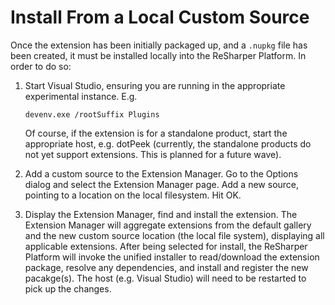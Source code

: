 ---
---

# Install From a Local Custom Source

Once the extension has been initially packaged up, and a `.nupkg` file has been created, it must be installed locally into the ReSharper Platform. In order to do so:

1. Start Visual Studio, ensuring you are running in the appropriate experimental instance. E.g.

    ```
    devenv.exe /rootSuffix Plugins
    ```

    Of course, if the extension is for a standalone product, start the appropriate host, e.g. dotPeek (currently, the standalone products do not yet support extensions. This is planned for a future wave).

2. Add a custom source to the Extension Manager. Go to the Options dialog and select the Extension Manager page. Add a new source, pointing to a location on the local filesystem. Hit OK.
3. Display the Extension Manager, find and install the extension. The Extension Manager will aggregate extensions from the default gallery and the new custom source location (the local file system), displaying all applicable extensions. After being selected for install, the ReSharper Platform will invoke the unified installer to read/download the extension package, resolve any dependencies, and install and register the new pacakge(s). The host (e.g. Visual Studio) will need to be restarted to pick up the changes.
